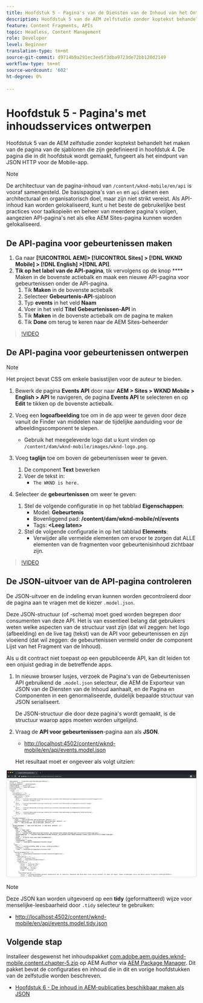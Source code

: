 ```yaml
---
title: Hoofdstuk 5 - Pagina's van de Diensten van de Inhoud van het Ontwerp - de Diensten van de Inhoud
description: Hoofdstuk 5 van de AEM zelfstudie zonder koptekst behandelt het maken van de pagina's van de sjablonen die zijn gedefinieerd in hoofdstuk 4. Deze pagina's fungeren als eindpunten voor JSON HTTP.
feature: Content Fragments, APIs
topic: Headless, Content Management
role: Developer
level: Beginner
translation-type: tm+mt
source-git-commit: d9714b9a291ec3ee5f3dba9723de72bb120d2149
workflow-type: tm+mt
source-wordcount: '602'
ht-degree: 0%

---
```



# Hoofdstuk 5 - Pagina&#39;s met inhoudsservices ontwerpen

Hoofdstuk 5 van de AEM zelfstudie zonder koptekst behandelt het maken van de pagina van de sjablonen die zijn gedefinieerd in hoofdstuk 4. De pagina die in dit hoofdstuk wordt gemaakt, fungeert als het eindpunt van JSON HTTP voor de Mobile-app.

>[!NOTE]
>
> De architectuur van de pagina-inhoud van `/content/wknd-mobile/en/api` is vooraf samengesteld. De basispagina&#39;s van `en` en `api` dienen een architecturaal en organisatorisch doel, maar zijn niet strikt vereist. Als API-inhoud kan worden gelokaliseerd, kunt u het beste de gebruikelijke best practices voor taalkopieën en beheer van meerdere pagina&#39;s volgen, aangezien API-pagina&#39;s net als elke AEM Sites-pagina kunnen worden gelokaliseerd.

## De API-pagina voor gebeurtenissen maken

1. Ga naar **[!UICONTROL AEM]> [!UICONTROL Sites] > [!DNL WKND Mobile] > [!DNL English] >[!DNL API]**.
1. **Tik op het label van de API-pagina**, tik vervolgens op de knop  **** Maken in de bovenste actiebalk en maak een nieuwe API-pagina voor gebeurtenissen onder de API-pagina.
   1. Tik **Maken** in de bovenste actiebalk
   1. Selecteer **Gebeurtenis-API**-sjabloon
   1. Typ **events** in het veld **Naam**
   1. Voer in het veld **Titel** **Gebeurtenissen-API** in
   1. Tik **Maken** in de bovenste actiebalk om de pagina te maken
   1. Tik **Done** om terug te keren naar de AEM Sites-beheerder

>[!VIDEO](https://video.tv.adobe.com/v/28340/?quality=12&learn=on)

## De API-pagina voor gebeurtenissen ontwerpen

>[!NOTE]
>
> Het project bevat CSS om enkele basisstijlen voor de auteur te bieden.

1. Bewerk de pagina **Events API** door naar **AEM > Sites > WKND Mobile > English > API** te navigeren, de pagina **Events API** te selecteren en op **Edit** te tikken op de bovenste actiebalk.
1. Voeg een **logoafbeelding** toe om in de app weer te geven door deze vanuit de Finder van middelen naar de tijdelijke aanduiding voor de afbeeldingscomponent te slepen.
   * Gebruik het meegeleverde logo dat u kunt vinden op `/content/dam/wknd-mobile/images/wknd-logo.png`.

1. Voeg **taglijn** toe om boven de gebeurtenissen weer te geven.
   1. De component **Text** bewerken
   1. Voer de tekst in:
      * `The WKND is here.`

1. Selecteer de **gebeurtenissen** om weer te geven:
   1. Stel de volgende configuratie in op het tabblad **Eigenschappen**:
      * Model: **Gebeurtenis**
      * Bovenliggend pad: **/content/dam/wknd-mobile/nl/events**
      * Tags: **&lt;Leeg laten>**
   1. Stel de volgende configuratie in op het tabblad **Elements**:
      * Verwijder alle vermelde elementen om ervoor te zorgen dat ALLE elementen van de fragmenten voor gebeurtenisinhoud zichtbaar zijn.

>[!VIDEO](https://video.tv.adobe.com/v/28339/?quality=12&learn=on)

## De JSON-uitvoer van de API-pagina controleren

De JSON-uitvoer en de indeling ervan kunnen worden gecontroleerd door de pagina aan te vragen met de kiezer `.model.json`.

Deze JSON-structuur (of -schema) moet goed worden begrepen door consumenten van deze API. Het is van essentieel belang dat gebruikers weten welke aspecten van de structuur vast zijn (dat wil zeggen: het logo (afbeelding) en de live tag (tekst) van de API voor gebeurtenissen en zijn vloeiend (dat wil zeggen: de gebeurtenissen vermeld onder de component Lijst van het Fragment van de Inhoud).

Als u dit contract niet toepast op een gepubliceerde API, kan dit leiden tot een onjuist gedrag in de betreffende apps.

1. In nieuwe browser lusjes, verzoek de Pagina&#39;s van de Gebeurtenissen API gebruikend de `.model.json` selecteur, die AEM de Exporteur van JSON van de Diensten van de Inhoud aanhaalt, en de Pagina en Componenten in een genormaliseerde, duidelijk bepaalde structuur van JSON serialiseert.

   De JSON-structuur die door deze pagina&#39;s wordt gemaakt, is de structuur waarop apps moeten worden uitgelijnd.

1. Vraag de **API voor gebeurtenissen**-pagina aan als **JSON**.

   * [http://localhost:4502/content/wknd-mobile/en/api/events.model.json](http://localhost:4502/content/wknd-mobile/en/api/events.model.tidy.json)

   Het resultaat moet er ongeveer als volgt uitzien:

![AEM Content Services JSON-uitvoer](assets/chapter-5/json-output.png)

>[!NOTE]
>
> Deze JSON kan worden uitgevoerd op een **tidy** (geformatteerd) wijze voor menselijke-leesbaarheid door `.tidy` selecteur te gebruiken:
> * [http://localhost:4502/content/wknd-mobile/en/api/events.model.tidy.json](http://localhost:4502/content/wknd-mobile/en/api/events.model.tidy.json)


## Volgende stap

Installeer desgewenst het inhoudspakket [com.adobe.aem.guides.wknd-mobile.content.chapter-5.zip](https://github.com/adobe/aem-guides-wknd-mobile/releases/latest) op AEM Author via [AEM Package Manager](http://localhost:4502/crx/packmgr/index.jsp). Dit pakket bevat de configuraties en inhoud die in dit en vorige hoofdstukken van de zelfstudie worden beschreven.

* [Hoofdstuk 6 - De inhoud in AEM-publicaties beschikbaar maken als JSON](./chapter-6.md)
